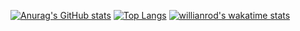 
[![Anurag's GitHub stats](https://github-readme-stats.vercel.app/api?username=RubenLeerentveld&count_private=true&show_icons=true)](https://github.com/anuraghazra/github-readme-stats)
[![Top Langs](https://github-readme-stats.vercel.app/api/top-langs/?username=RubenLeerentveld)](https://github.com/anuraghazra/github-readme-stats)
[![willianrod's wakatime stats](https://github-readme-stats.vercel.app/api/wakatime?username=RubenLeerentveld)](https://github.com/anuraghazra/github-readme-stats)

